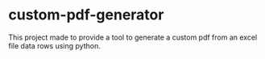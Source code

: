 # custom-pdf-generator
This project made to provide a tool to generate a custom pdf from an excel file data rows using python.
